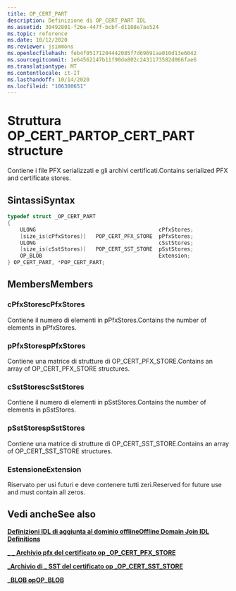 ```yaml
---
title: OP_CERT_PART
description: Definizione di OP_CERT_PART IDL
ms.assetid: 30492801-f26e-447f-bcbf-d1108e7ae524
ms.topic: reference
ms.date: 10/12/2020
ms.reviewer: jsimmons
ms.openlocfilehash: feb4f05171204442085f7d69691aa010d13e6042
ms.sourcegitcommit: 1e64562147b11f90de802c2431173582d066fae6
ms.translationtype: MT
ms.contentlocale: it-IT
ms.lasthandoff: 10/14/2020
ms.locfileid: "106300651"
---
```

# <a name="op_cert_part-structure"></a><span data-ttu-id="fe4b8-103">Struttura OP_CERT_PART</span><span class="sxs-lookup"><span data-stu-id="fe4b8-103">OP_CERT_PART structure</span></span>

<span data-ttu-id="fe4b8-104">Contiene i file PFX serializzati e gli archivi certificati.</span><span class="sxs-lookup"><span data-stu-id="fe4b8-104">Contains serialized PFX and certificate stores.</span></span>

## <a name="syntax"></a><span data-ttu-id="fe4b8-105">Sintassi</span><span class="sxs-lookup"><span data-stu-id="fe4b8-105">Syntax</span></span>

```C++
typedef struct _OP_CERT_PART
{
    ULONG                                       cPfxStores;
    [size_is(cPfxStores)]   POP_CERT_PFX_STORE  pPfxStores;
    ULONG                                       cSstStores;
    [size_is(cSstStores)]   POP_CERT_SST_STORE  pSstStores;
    OP_BLOB                                     Extension;
} OP_CERT_PART, *POP_CERT_PART;
```

## <a name="members"></a><span data-ttu-id="fe4b8-106">Members</span><span class="sxs-lookup"><span data-stu-id="fe4b8-106">Members</span></span>

### <a name="cpfxstores"></a><span data-ttu-id="fe4b8-107">cPfxStores</span><span class="sxs-lookup"><span data-stu-id="fe4b8-107">cPfxStores</span></span>

<span data-ttu-id="fe4b8-108">Contiene il numero di elementi in pPfxStores.</span><span class="sxs-lookup"><span data-stu-id="fe4b8-108">Contains the number of elements in pPfxStores.</span></span>

### <a name="ppfxstores"></a><span data-ttu-id="fe4b8-109">pPfxStores</span><span class="sxs-lookup"><span data-stu-id="fe4b8-109">pPfxStores</span></span>

<span data-ttu-id="fe4b8-110">Contiene una matrice di strutture di OP_CERT_PFX_STORE.</span><span class="sxs-lookup"><span data-stu-id="fe4b8-110">Contains an array of OP_CERT_PFX_STORE structures.</span></span>

### <a name="csststores"></a><span data-ttu-id="fe4b8-111">cSstStores</span><span class="sxs-lookup"><span data-stu-id="fe4b8-111">cSstStores</span></span>

<span data-ttu-id="fe4b8-112">Contiene il numero di elementi in pSstStores.</span><span class="sxs-lookup"><span data-stu-id="fe4b8-112">Contains the number of elements in pSstStores.</span></span>

### <a name="psststores"></a><span data-ttu-id="fe4b8-113">pSstStores</span><span class="sxs-lookup"><span data-stu-id="fe4b8-113">pSstStores</span></span>

<span data-ttu-id="fe4b8-114">Contiene una matrice di strutture di OP_CERT_SST_STORE.</span><span class="sxs-lookup"><span data-stu-id="fe4b8-114">Contains an array of OP_CERT_SST_STORE structures.</span></span>

### <a name="extension"></a><span data-ttu-id="fe4b8-115">Estensione</span><span class="sxs-lookup"><span data-stu-id="fe4b8-115">Extension</span></span>

<span data-ttu-id="fe4b8-116">Riservato per usi futuri e deve contenere tutti zeri.</span><span class="sxs-lookup"><span data-stu-id="fe4b8-116">Reserved for future use and must contain all zeros.</span></span>

## <a name="see-also"></a><span data-ttu-id="fe4b8-117">Vedi anche</span><span class="sxs-lookup"><span data-stu-id="fe4b8-117">See also</span></span>

[<span data-ttu-id="fe4b8-118">**Definizioni IDL di aggiunta al dominio offline**</span><span class="sxs-lookup"><span data-stu-id="fe4b8-118">**Offline Domain Join IDL Definitions**</span></span>](odj-idl.md)

[<span data-ttu-id="fe4b8-119">**\_ \_ Archivio pfx del certificato op \_**</span><span class="sxs-lookup"><span data-stu-id="fe4b8-119">**OP\_CERT\_PFX\_STORE**</span></span>](odj-op_cert_pfx_store.md)

[<span data-ttu-id="fe4b8-120">**\_Archivio di \_ SST del certificato op \_**</span><span class="sxs-lookup"><span data-stu-id="fe4b8-120">**OP\_CERT\_SST\_STORE**</span></span>](odj-op_cert_sst_store.md)

[<span data-ttu-id="fe4b8-121">**\_BLOB op**</span><span class="sxs-lookup"><span data-stu-id="fe4b8-121">**OP\_BLOB**</span></span>](odj-op_blob.md)

